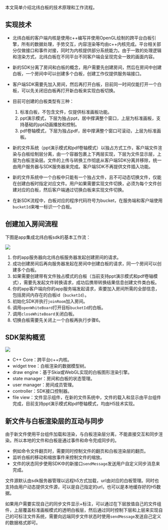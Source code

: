 本文简单介绍北纬白板的技术原理和工作流程。

## 实现技术

* 北纬白板的客户端内核是使用c++编写并使用OpenGL绘制的跨平台白板引擎，所有的数据处理，手势交互，内容渲染等均由c++内核完成。平台相关部分仅做接口和事件对接，同时为内核提供部分系统能力。由于一致的处理逻辑和渲染方式，北纬白板在不同平台不同客户端会呈现完全一致的画面内容。

* 新的SDK分离了房间和白板的概念，用户需要先创建房间，然后在房间中创建白板，一个房间中可以创建多个白板，创建工作仅提供服务端接口。
* 客户端SDK需要先加入房间，然后再打开白板，目前同一时间仅能打开一个白板，可以先关闭旧白板再打开新白板来实现白板切换。
* 目前可创建的白板类型有三种：
  1. 标准白板，不包含文件，仅提供标准画板功能。
  2. ppt演示模式，下层为独占ppt，居中撑满整个窗口，上层为标准画板，支持基础的ppt动画播放和控制。
  3. pdf卷轴模式，下层为独占pdf，居中撑满整个窗口可滚动，上层为标准画板。

* 新的文件系统（ppt演示模式和pdf卷轴模式）以独占方式工作，客户端文件渲染与白板绘制层分离，由一个容器包裹上下两层实现，下层为文件显示层，上层为白板渲染层。文件的上传与转换工作彻底从客户端SDK分离并移除，统一由用户服务器与SDK服务器来完成。客户端SDK不再提供文件插入功能。
* 新的文件系统中一个白板中只能有一个独占文件，且不可动态切换文件，仅能在创建白板时指定对应文件。用户如果需要实现文件切换，必须为每个文件创建对应的白板，然后客户端通过切换白板来实现文件切换。
* 在新SDK流程中，白板对应的程序代码符号为bucket，在服务端和客户端使用`bucketId`来唯一标识一个白板。

## 创建加入房间流程

下图是app集成北纬白板sdk的基本工作流：

![](https://commonshared-paas.oss-cn-beijing.aliyuncs.com/raw/70fe5660-6a56-4860-acb8-199f2c3407f1.jpg)

1. 你的app服务器向北纬白板服务器发起创建房间的请求。
2. 成功创建房间后再向服务器发起在房间中创建白板的请求，同一个房间可以创建多个白板。
3. 如果需要创建带有文件独占模式的白板（当前支持ppt演示模式和pdf卷轴模式），需要先发起文件转换请求，成功后携带转换结果信息创建文件类白板。
4. 你的app客户端向你的app服务端发起请求，索要加入房间所需的全部信息，包括房间内存在的白板id（`bucketId`）。
5. 初始化SDK并执行`joinRoom`加入房间。
6. 调用`openWhiteBoard`打开目标`bucketId`的白板。
7. 调用`closeWhiteBoard`关闭白板。
8. 切换白板需要先关闭上一个白板再执行步骤6。

## SDK架构概览

![](https://commonshared-paas.oss-cn-beijing.aliyuncs.com/raw/695246ef-ee32-4b69-99cb-4f65532fb0d0.jpg)

* C++ Core：跨平台c++内核。
* widget tree：白板渲染的数据模型树。
* draw engine：基于Skia或WebGL实现的白板图形渲染引擎。
* state manager：房间和白板的状态管理。
* user manager：房间成员管理。
* controller：SDK接口控制器。
* file view：文件显示组件，在新的文件系统中，文件的载入和显示由平台组件完成，目前支持ppt演示模式和pdf卷轴模式，均由H5技术实现。

## 新文件与白板渲染层的互动与同步

由于新文件使用平台组件加载和渲染，与白板渲染层分离，不能直接交互和同步渲染。所以本地的文件和白板是通过事件和命令完成同步的。

* 例如命令文件翻页时，需要同时控制文件的翻页和白板渲染层的翻页。
* 监听白板的移动和缩放事件来控制文件的缩放。
* 文件的状态同步使用SDK中的新接口`sendMessage`发送用户自定义同步消息来完成。

文件源默认由sdk服务器管理以远程h5方式加载，url由对应的白板管理。同时也支持由用户动态提供文件源，可以是自己指定的url，也可以是本地缓存好的H5数据。

如果用户需要实现自己的同步文件显示+标注，可以通过在下层放值自己的文件组件，上层覆盖标准画板模式的透明白板层，然后通过同时控制下层和上层来实现自己的可标注文件系统，需要向远端同步文件状态时使用`sendMessage`发送自己定义的数据格式即可。
